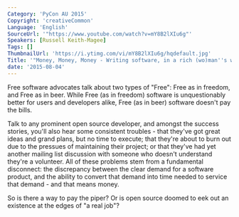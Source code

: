 ```yaml
---
Category: 'PyCon AU 2015'
Copyright: 'creativeCommon'
Language: 'English'
SourceUrl: '"https://www.youtube.com/watch?v=mY8B2lXIu6g"'
Speakers: [Russell Keith-Magee]
Tags: []
ThumbnailUrl: 'https://i.ytimg.com/vi/mY8B2lXIu6g/hqdefault.jpg'
Title: '"Money, Money, Money - Writing software, in a rich (wo)man''s world"'
date: '2015-08-04'
---
```

Free software advocates talk about two types of "Free": Free as in freedom, and Free as in beer. While Free (as in freedom) software is unquestionably better for users and developers alike, Free (as in beer) software doesn't pay the bills. 

Talk to any prominent open source developer, and amongst the success stories, you'll also hear some consistent troubles - that they've got great ideas and grand plans, but no time to execute; that they're about to burn out due to the pressues of maintaining their project; or that they've had yet another mailing list discussion with someone who doesn't understand they're a volunteer. All of these problems stem from a fundamental disconnect: the discrepancy between the clear demand for a software product, and the ability to convert that demand into time needed to service that demand - and that means money.

So is there a way to pay the piper? Or is open source doomed to eek out an existence at the edges of "a real job"?


